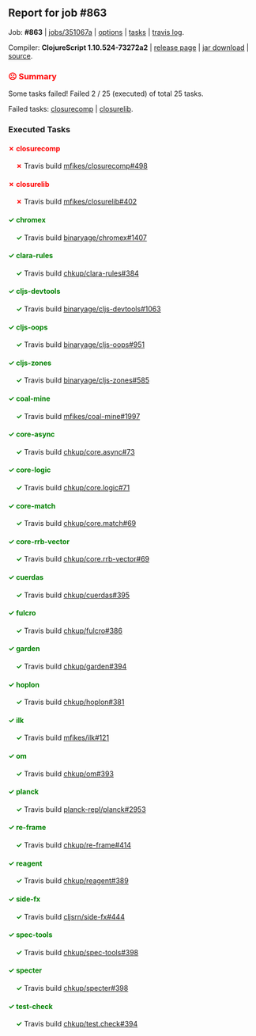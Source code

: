 ## Report for job #863

Job: **#863** | [jobs/351067a](https://github.com/cljs-oss/canary/commit/351067a78ada86cdc2ff0b491d54550b6a6ddf1f) | [options](options.edn) | [tasks](tasks.edn) | [travis log](https://travis-ci.org/cljs-oss/canary/builds/515551444).

Compiler: **ClojureScript 1.10.524-73272a2** | [release page](https://github.com/cljs-oss/canary/releases/tag/r1.10.524-73272a2) | [jar download](https://github.com/cljs-oss/canary/releases/download/r1.10.524-73272a2/clojurescript-1.10.524-73272a2.jar) | [source](https://github.com/clojure/clojurescript/commit/73272a2da45a4c69d090800fa7732abe3fd05c70).

### <b style='color:red'>☹ Summary</b>

Some tasks failed! Failed 2 / 25 (executed) of total 25 tasks.

Failed tasks: [closurecomp](#-closurecomp) | [closurelib](#-closurelib).

### Executed Tasks

#### <b style='color:red'>&#x2717; closurecomp</b>
&nbsp;&nbsp;&nbsp;&nbsp;<b style='color:red'>&#x2717;</b> Travis build [mfikes/closurecomp#498](https://travis-ci.org/mfikes/closurecomp/builds/515552375)<br>

#### <b style='color:red'>&#x2717; closurelib</b>
&nbsp;&nbsp;&nbsp;&nbsp;<b style='color:red'>&#x2717;</b> Travis build [mfikes/closurelib#402](https://travis-ci.org/mfikes/closurelib/builds/515552381)<br>

#### <b style='color:green'>&#x2713; chromex</b>
&nbsp;&nbsp;&nbsp;&nbsp;<b style='color:green'>&#x2713;</b> Travis build [binaryage/chromex#1407](https://travis-ci.org/binaryage/chromex/builds/515552320)<br>

#### <b style='color:green'>&#x2713; clara-rules</b>
&nbsp;&nbsp;&nbsp;&nbsp;<b style='color:green'>&#x2713;</b> Travis build [chkup/clara-rules#384](https://travis-ci.org/chkup/clara-rules/builds/515552332)<br>

#### <b style='color:green'>&#x2713; cljs-devtools</b>
&nbsp;&nbsp;&nbsp;&nbsp;<b style='color:green'>&#x2713;</b> Travis build [binaryage/cljs-devtools#1063](https://travis-ci.org/binaryage/cljs-devtools/builds/515552343)<br>

#### <b style='color:green'>&#x2713; cljs-oops</b>
&nbsp;&nbsp;&nbsp;&nbsp;<b style='color:green'>&#x2713;</b> Travis build [binaryage/cljs-oops#951](https://travis-ci.org/binaryage/cljs-oops/builds/515552362)<br>

#### <b style='color:green'>&#x2713; cljs-zones</b>
&nbsp;&nbsp;&nbsp;&nbsp;<b style='color:green'>&#x2713;</b> Travis build [binaryage/cljs-zones#585](https://travis-ci.org/binaryage/cljs-zones/builds/515552360)<br>

#### <b style='color:green'>&#x2713; coal-mine</b>
&nbsp;&nbsp;&nbsp;&nbsp;<b style='color:green'>&#x2713;</b> Travis build [mfikes/coal-mine#1997](https://travis-ci.org/mfikes/coal-mine/builds/515552385)<br>

#### <b style='color:green'>&#x2713; core-async</b>
&nbsp;&nbsp;&nbsp;&nbsp;<b style='color:green'>&#x2713;</b> Travis build [chkup/core.async#73](https://travis-ci.org/chkup/core.async/builds/515552383)<br>

#### <b style='color:green'>&#x2713; core-logic</b>
&nbsp;&nbsp;&nbsp;&nbsp;<b style='color:green'>&#x2713;</b> Travis build [chkup/core.logic#71](https://travis-ci.org/chkup/core.logic/builds/515552404)<br>

#### <b style='color:green'>&#x2713; core-match</b>
&nbsp;&nbsp;&nbsp;&nbsp;<b style='color:green'>&#x2713;</b> Travis build [chkup/core.match#69](https://travis-ci.org/chkup/core.match/builds/515552400)<br>

#### <b style='color:green'>&#x2713; core-rrb-vector</b>
&nbsp;&nbsp;&nbsp;&nbsp;<b style='color:green'>&#x2713;</b> Travis build [chkup/core.rrb-vector#69](https://travis-ci.org/chkup/core.rrb-vector/builds/515552406)<br>

#### <b style='color:green'>&#x2713; cuerdas</b>
&nbsp;&nbsp;&nbsp;&nbsp;<b style='color:green'>&#x2713;</b> Travis build [chkup/cuerdas#395](https://travis-ci.org/chkup/cuerdas/builds/515552413)<br>

#### <b style='color:green'>&#x2713; fulcro</b>
&nbsp;&nbsp;&nbsp;&nbsp;<b style='color:green'>&#x2713;</b> Travis build [chkup/fulcro#386](https://travis-ci.org/chkup/fulcro/builds/515552425)<br>

#### <b style='color:green'>&#x2713; garden</b>
&nbsp;&nbsp;&nbsp;&nbsp;<b style='color:green'>&#x2713;</b> Travis build [chkup/garden#394](https://travis-ci.org/chkup/garden/builds/515552431)<br>

#### <b style='color:green'>&#x2713; hoplon</b>
&nbsp;&nbsp;&nbsp;&nbsp;<b style='color:green'>&#x2713;</b> Travis build [chkup/hoplon#381](https://travis-ci.org/chkup/hoplon/builds/515552451)<br>

#### <b style='color:green'>&#x2713; ilk</b>
&nbsp;&nbsp;&nbsp;&nbsp;<b style='color:green'>&#x2713;</b> Travis build [mfikes/ilk#121](https://travis-ci.org/mfikes/ilk/builds/515552453)<br>

#### <b style='color:green'>&#x2713; om</b>
&nbsp;&nbsp;&nbsp;&nbsp;<b style='color:green'>&#x2713;</b> Travis build [chkup/om#393](https://travis-ci.org/chkup/om/builds/515552471)<br>

#### <b style='color:green'>&#x2713; planck</b>
&nbsp;&nbsp;&nbsp;&nbsp;<b style='color:green'>&#x2713;</b> Travis build [planck-repl/planck#2953](https://travis-ci.org/planck-repl/planck/builds/515552523)<br>

#### <b style='color:green'>&#x2713; re-frame</b>
&nbsp;&nbsp;&nbsp;&nbsp;<b style='color:green'>&#x2713;</b> Travis build [chkup/re-frame#414](https://travis-ci.org/chkup/re-frame/builds/515552486)<br>

#### <b style='color:green'>&#x2713; reagent</b>
&nbsp;&nbsp;&nbsp;&nbsp;<b style='color:green'>&#x2713;</b> Travis build [chkup/reagent#389](https://travis-ci.org/chkup/reagent/builds/515552501)<br>

#### <b style='color:green'>&#x2713; side-fx</b>
&nbsp;&nbsp;&nbsp;&nbsp;<b style='color:green'>&#x2713;</b> Travis build [cljsrn/side-fx#444](https://travis-ci.org/cljsrn/side-fx/builds/515552529)<br>

#### <b style='color:green'>&#x2713; spec-tools</b>
&nbsp;&nbsp;&nbsp;&nbsp;<b style='color:green'>&#x2713;</b> Travis build [chkup/spec-tools#398](https://travis-ci.org/chkup/spec-tools/builds/515552545)<br>

#### <b style='color:green'>&#x2713; specter</b>
&nbsp;&nbsp;&nbsp;&nbsp;<b style='color:green'>&#x2713;</b> Travis build [chkup/specter#398](https://travis-ci.org/chkup/specter/builds/515552555)<br>

#### <b style='color:green'>&#x2713; test-check</b>
&nbsp;&nbsp;&nbsp;&nbsp;<b style='color:green'>&#x2713;</b> Travis build [chkup/test.check#394](https://travis-ci.org/chkup/test.check/builds/515552517)<br>